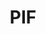 ---
# This topic lives at
# https://digital.gov/topics/pif

# Topic Title
title: "PIF"

# description — keep it short and clear
# summary: ""

# Weight
weight: 1

# For more information on managing topics,
# see https://github.com/GSA/digitalgov.gov/wiki/topics
---